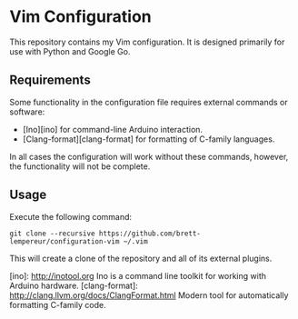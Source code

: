 # Vim Configuration

This repository contains my Vim configuration.  It is designed primarily for
use with Python and Google Go.

## Requirements

Some functionality in the configuration file requires external commands or software:

* [Ino][ino] for command-line Arduino interaction.
* [Clang-format][clang-format] for formatting of C-family languages.

In all cases the configuration will work without these commands, however, the
functionality will not be complete.

## Usage

Execute the following command:

    git clone --recursive https://github.com/brett-lempereur/configuration-vim ~/.vim

This will create a clone of the repository and all of its external plugins.

[ino]: http://inotool.org Ino is a command line toolkit for working with Arduino hardware.
[clang-format]: http://clang.llvm.org/docs/ClangFormat.html Modern tool for automatically formatting C-family code.

